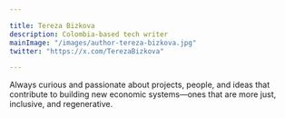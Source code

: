 ```yaml
---

title: Tereza Bizkova
description: Colombia-based tech writer
mainImage: "/images/author-tereza-bizkova.jpg"
twitter: "https://x.com/TerezaBizkova"

---
```


Always curious and passionate about projects, people, and ideas that contribute to building new economic systems—ones that are more just, inclusive, and regenerative.
